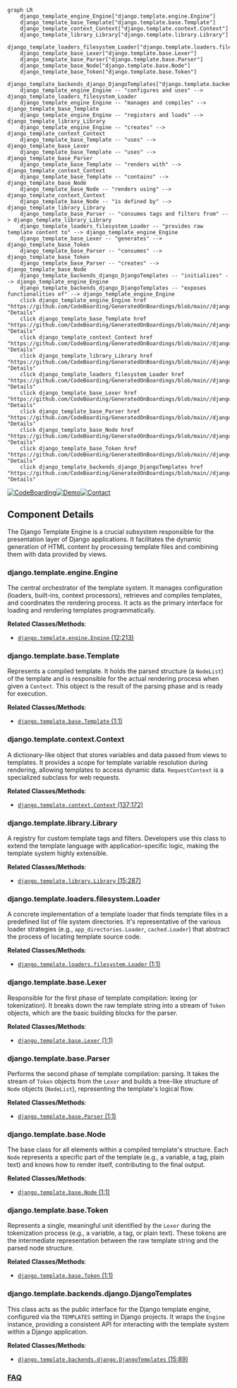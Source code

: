 ```mermaid
graph LR
    django_template_engine_Engine["django.template.engine.Engine"]
    django_template_base_Template["django.template.base.Template"]
    django_template_context_Context["django.template.context.Context"]
    django_template_library_Library["django.template.library.Library"]
    django_template_loaders_filesystem_Loader["django.template.loaders.filesystem.Loader"]
    django_template_base_Lexer["django.template.base.Lexer"]
    django_template_base_Parser["django.template.base.Parser"]
    django_template_base_Node["django.template.base.Node"]
    django_template_base_Token["django.template.base.Token"]
    django_template_backends_django_DjangoTemplates["django.template.backends.django.DjangoTemplates"]
    django_template_engine_Engine -- "configures and uses" --> django_template_loaders_filesystem_Loader
    django_template_engine_Engine -- "manages and compiles" --> django_template_base_Template
    django_template_engine_Engine -- "registers and loads" --> django_template_library_Library
    django_template_engine_Engine -- "creates" --> django_template_context_Context
    django_template_base_Template -- "uses" --> django_template_base_Lexer
    django_template_base_Template -- "uses" --> django_template_base_Parser
    django_template_base_Template -- "renders with" --> django_template_context_Context
    django_template_base_Template -- "contains" --> django_template_base_Node
    django_template_base_Node -- "renders using" --> django_template_context_Context
    django_template_base_Node -- "is defined by" --> django_template_library_Library
    django_template_base_Parser -- "consumes tags and filters from" --> django_template_library_Library
    django_template_loaders_filesystem_Loader -- "provides raw template content to" --> django_template_engine_Engine
    django_template_base_Lexer -- "generates" --> django_template_base_Token
    django_template_base_Parser -- "consumes" --> django_template_base_Token
    django_template_base_Parser -- "creates" --> django_template_base_Node
    django_template_backends_django_DjangoTemplates -- "initializes" --> django_template_engine_Engine
    django_template_backends_django_DjangoTemplates -- "exposes functionalities of" --> django_template_engine_Engine
    click django_template_engine_Engine href "https://github.com/CodeBoarding/GeneratedOnBoardings/blob/main//django/django_template_engine_Engine.md" "Details"
    click django_template_base_Template href "https://github.com/CodeBoarding/GeneratedOnBoardings/blob/main//django/django_template_base_Template.md" "Details"
    click django_template_context_Context href "https://github.com/CodeBoarding/GeneratedOnBoardings/blob/main//django/django_template_context_Context.md" "Details"
    click django_template_library_Library href "https://github.com/CodeBoarding/GeneratedOnBoardings/blob/main//django/django_template_library_Library.md" "Details"
    click django_template_loaders_filesystem_Loader href "https://github.com/CodeBoarding/GeneratedOnBoardings/blob/main//django/django_template_loaders_filesystem_Loader.md" "Details"
    click django_template_base_Lexer href "https://github.com/CodeBoarding/GeneratedOnBoardings/blob/main//django/django_template_base_Lexer.md" "Details"
    click django_template_base_Parser href "https://github.com/CodeBoarding/GeneratedOnBoardings/blob/main//django/django_template_base_Parser.md" "Details"
    click django_template_base_Node href "https://github.com/CodeBoarding/GeneratedOnBoardings/blob/main//django/django_template_base_Node.md" "Details"
    click django_template_base_Token href "https://github.com/CodeBoarding/GeneratedOnBoardings/blob/main//django/django_template_base_Token.md" "Details"
    click django_template_backends_django_DjangoTemplates href "https://github.com/CodeBoarding/GeneratedOnBoardings/blob/main//django/django_template_backends_django_DjangoTemplates.md" "Details"
```
[![CodeBoarding](https://img.shields.io/badge/Generated%20by-CodeBoarding-9cf?style=flat-square)](https://github.com/CodeBoarding/GeneratedOnBoardings)[![Demo](https://img.shields.io/badge/Try%20our-Demo-blue?style=flat-square)](https://www.codeboarding.org/demo)[![Contact](https://img.shields.io/badge/Contact%20us%20-%20contact@codeboarding.org-lightgrey?style=flat-square)](mailto:contact@codeboarding.org)

## Component Details

The Django Template Engine is a crucial subsystem responsible for the presentation layer of Django applications. It facilitates the dynamic generation of HTML content by processing template files and combining them with data provided by views.

### django.template.engine.Engine
The central orchestrator of the template system. It manages configuration (loaders, built-ins, context processors), retrieves and compiles templates, and coordinates the rendering process. It acts as the primary interface for loading and rendering templates programmatically.


**Related Classes/Methods**:

- <a href="https://github.com/django/django/blob/master/django/template/engine.py#L12-L213" target="_blank" rel="noopener noreferrer">`django.template.engine.Engine` (12:213)</a>


### django.template.base.Template
Represents a compiled template. It holds the parsed structure (a `NodeList`) of the template and is responsible for the actual rendering process when given a `Context`. This object is the result of the parsing phase and is ready for execution.


**Related Classes/Methods**:

- <a href="https://github.com/django/django/blob/master/django/template/base.py#L1-L1" target="_blank" rel="noopener noreferrer">`django.template.base.Template` (1:1)</a>


### django.template.context.Context
A dictionary-like object that stores variables and data passed from views to templates. It provides a scope for template variable resolution during rendering, allowing templates to access dynamic data. `RequestContext` is a specialized subclass for web requests.


**Related Classes/Methods**:

- <a href="https://github.com/django/django/blob/master/django/template/context.py#L137-L172" target="_blank" rel="noopener noreferrer">`django.template.context.Context` (137:172)</a>


### django.template.library.Library
A registry for custom template tags and filters. Developers use this class to extend the template language with application-specific logic, making the template system highly extensible.


**Related Classes/Methods**:

- <a href="https://github.com/django/django/blob/master/django/template/library.py#L15-L287" target="_blank" rel="noopener noreferrer">`django.template.library.Library` (15:287)</a>


### django.template.loaders.filesystem.Loader
A concrete implementation of a template loader that finds template files in a predefined list of file system directories. It's representative of the various loader strategies (e.g., `app_directories.Loader`, `cached.Loader`) that abstract the process of locating template source code.


**Related Classes/Methods**:

- <a href="https://github.com/django/django/blob/master/django/template/loaders/filesystem.py#L1-L1" target="_blank" rel="noopener noreferrer">`django.template.loaders.filesystem.Loader` (1:1)</a>


### django.template.base.Lexer
Responsible for the first phase of template compilation: lexing (or tokenization). It breaks down the raw template string into a stream of `Token` objects, which are the basic building blocks for the parser.


**Related Classes/Methods**:

- <a href="https://github.com/django/django/blob/master/django/template/base.py#L1-L1" target="_blank" rel="noopener noreferrer">`django.template.base.Lexer` (1:1)</a>


### django.template.base.Parser
Performs the second phase of template compilation: parsing. It takes the stream of `Token` objects from the `Lexer` and builds a tree-like structure of `Node` objects (`NodeList`), representing the template's logical flow.


**Related Classes/Methods**:

- <a href="https://github.com/django/django/blob/master/django/template/base.py#L1-L1" target="_blank" rel="noopener noreferrer">`django.template.base.Parser` (1:1)</a>


### django.template.base.Node
The base class for all elements within a compiled template's structure. Each `Node` represents a specific part of the template (e.g., a variable, a tag, plain text) and knows how to render itself, contributing to the final output.


**Related Classes/Methods**:

- <a href="https://github.com/django/django/blob/master/django/template/base.py#L1-L1" target="_blank" rel="noopener noreferrer">`django.template.base.Node` (1:1)</a>


### django.template.base.Token
Represents a single, meaningful unit identified by the `Lexer` during the tokenization process (e.g., a variable, a tag, or plain text). These tokens are the intermediate representation between the raw template string and the parsed node structure.


**Related Classes/Methods**:

- <a href="https://github.com/django/django/blob/master/django/template/base.py#L1-L1" target="_blank" rel="noopener noreferrer">`django.template.base.Token` (1:1)</a>


### django.template.backends.django.DjangoTemplates
This class acts as the public interface for the Django template engine, configured via the `TEMPLATES` setting in Django projects. It wraps the `Engine` instance, providing a consistent API for interacting with the template system within a Django application.


**Related Classes/Methods**:

- <a href="https://github.com/django/django/blob/master/django/template/backends/django.py#L15-L89" target="_blank" rel="noopener noreferrer">`django.template.backends.django.DjangoTemplates` (15:89)</a>




### [FAQ](https://github.com/CodeBoarding/GeneratedOnBoardings/tree/main?tab=readme-ov-file#faq)